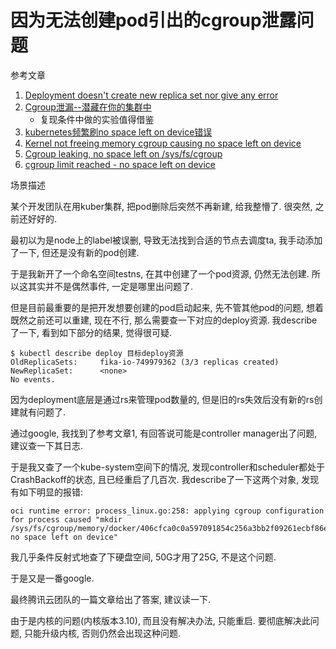 # 因为无法创建pod引出的cgroup泄露问题

参考文章

1. [Deployment doesn't create new replica set nor give any error](https://github.com/kubernetes/kubernetes/issues/36117)
2. [Cgroup泄漏--潜藏在你的集群中](https://tencentcloudcontainerteam.github.io/2018/12/29/cgroup-leaking/)
    - 复现条件中做的实验值得借鉴
3. [kubernetes频繁刷no space left on device错误](https://www.orchome.com/1511)
4. [Kernel not freeing memory cgroup causing no space left on device](https://github.com/moby/moby/issues/29638)
5. [Cgroup leaking, no space left on /sys/fs/cgroup](https://github.com/kubernetes/kubernetes/issues/70324)
6. [cgroup limit reached - no space left on device](https://stackoverflow.com/questions/45278379/cgroup-limit-reached-no-space-left-on-device)

场景描述

某个开发团队在用kuber集群, 把pod删除后突然不再新建, 给我整懵了. 很突然, 之前还好好的.

最初以为是node上的label被误删, 导致无法找到合适的节点去调度ta, 我手动添加了一下, 但还是没有新的pod创建.

于是我新开了一个命名空间testns, 在其中创建了一个pod资源, 仍然无法创建. 所以这其实并不是偶然事件, 一定是哪里出问题了.

但是目前最重要的是把开发想要创建的pod启动起来, 先不管其他pod的问题, 想着既然之前还可以重建, 现在不行, 那么需要查一下对应的deploy资源. 我describe了一下, 看到如下部分的结果, 觉得很可疑.

```
$ kubectl describe deploy 目标deploy资源
OldReplicaSets:		fika-io-749979362 (3/3 replicas created)
NewReplicaSet:		<none>
No events.
```

因为deployment底层是通过rs来管理pod数量的, 但是旧的rs失效后没有新的rs创建就有问题了. 

通过google, 我找到了参考文章1, 有回答说可能是controller manager出了问题, 建议查一下其日志.

于是我又查了一个kube-system空间下的情况, 发现controller和scheduler都处于CrashBackoff的状态, 且已经重启了几百次. 我describe了一下这两个对象, 发现有如下明显的报错:

```
oci runtime error: process_linux.go:258: applying cgroup configuration for process caused "mkdir /sys/fs/cgroup/memory/docker/406cfca0c0a597091854c256a3bb2f09261ecbf86e98805414752150b11eb13a: no space left on device"
```

我几乎条件反射式地查了下硬盘空间, 50G才用了25G, 不是这个问题. 

于是又是一番google.

最终腾讯云团队的一篇文章给出了答案, 建议读一下.

由于是内核的问题(内核版本3.10), 而且没有解决办法, 只能重启. 要彻底解决此问题, 只能升级内核, 否则仍然会出现这种问题.
